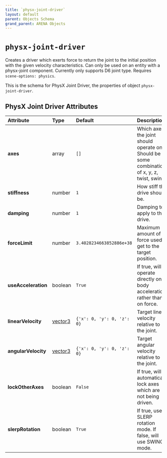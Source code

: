 ```yaml
---
title: `physx-joint-driver`
layout: default
parent: Objects Schema
grand_parent: ARENA Objects
---
```


<!--CAUTION: This file is autogenerated from https://github.com/arenaxr/arena-schemas. Changes made here may be overwritten.-->


`physx-joint-driver`
====================


Creates a driver which exerts force to return the joint to the initial position with the given velocity characteristics. Can only be used on an entity with a physx-joint component. Currently only supports D6 joint type. Requires `scene-options: physics`.

This is the schema for PhysX Joint Driver, the properties of object `physx-joint-driver`.

PhysX Joint Driver Attributes
------------------------------

|Attribute|Type|Default|Description|Required|
| :--- | :--- | :--- | :--- | :--- |
|**axes**|array|```[]```|Which axes the joint should operate on. Should be some combination of x, y, z, twist, swing.|No|
|**stiffness**|number|```1```|How stiff the drive should be.|No|
|**damping**|number|```1```|Damping to apply to the drive.|No|
|**forceLimit**|number|```3.4028234663852886e+38```|Maximum amount of force used to get to the target position.|No|
|**useAcceleration**|boolean|```True```|If true, will operate directly on body acceleration rather than on force.|No|
|**linearVelocity**|[vector3](vector3)|```{'x': 0, 'y': 0, 'z': 0}```|Target linear velocity relative to the joint.|No|
|**angularVelocity**|[vector3](vector3)|```{'x': 0, 'y': 0, 'z': 0}```|Target angular velocity relative to the joint.|No|
|**lockOtherAxes**|boolean|```False```|If true, will automatically lock axes which are not being driven.|No|
|**slerpRotation**|boolean|```True```|If true, uses SLERP rotation mode. If false, will use SWING mode.|No|
